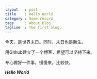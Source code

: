 ```yaml
--- 
layout   : post
title    : Hello World
category : Some record
tags     : About Blog
tagline  : The first blog.
---
```


今天，是世界末日。同时，末日也是新生。

用Github建立了一个博客，希望可以坚持下来。

专心做好一件事，慢慢来，比较快。

***Hello World***


